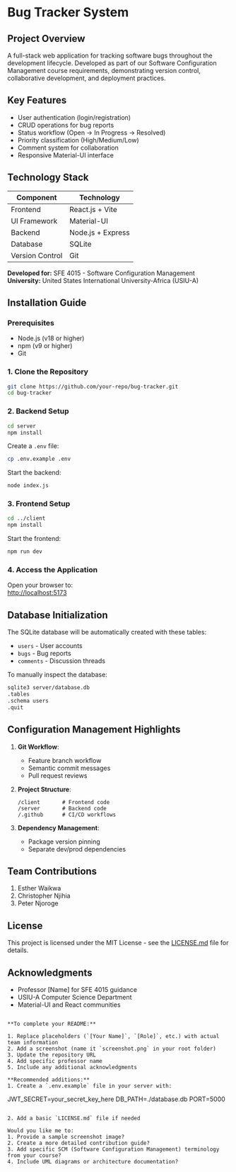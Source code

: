 # Bug Tracker System

## Project Overview

A full-stack web application for tracking software bugs throughout the development lifecycle. Developed as part of our Software Configuration Management course requirements, demonstrating version control, collaborative development, and deployment practices.

## Key Features

- User authentication (login/registration)
- CRUD operations for bug reports
- Status workflow (Open → In Progress → Resolved)
- Priority classification (High/Medium/Low)
- Comment system for collaboration
- Responsive Material-UI interface

## Technology Stack

| Component       | Technology        |
| --------------- | ----------------- |
| Frontend        | React.js + Vite   |
| UI Framework    | Material-UI       |
| Backend         | Node.js + Express |
| Database        | SQLite            |
| Version Control | Git               |

**Developed for:** SFE 4015 - Software Configuration Management  
**University:** United States International University-Africa (USIU-A)

## Installation Guide

### Prerequisites

- Node.js (v18 or higher)
- npm (v9 or higher)
- Git

### 1. Clone the Repository

```bash
git clone https://github.com/your-repo/bug-tracker.git
cd bug-tracker
```

### 2. Backend Setup

```bash
cd server
npm install
```

Create a `.env` file:

```bash
cp .env.example .env
```

Start the backend:

```bash
node index.js
```

### 3. Frontend Setup

```bash
cd ../client
npm install
```

Start the frontend:

```bash
npm run dev
```

### 4. Access the Application

Open your browser to:  
[http://localhost:5173](http://localhost:5173)

## Database Initialization

The SQLite database will be automatically created with these tables:

- `users` - User accounts
- `bugs` - Bug reports
- `comments` - Discussion threads

To manually inspect the database:

```bash
sqlite3 server/database.db
.tables
.schema users
.quit
```

## Configuration Management Highlights

1. **Git Workflow**:

   - Feature branch workflow
   - Semantic commit messages
   - Pull request reviews

2. **Project Structure**:

   ```
   /client       # Frontend code
   /server       # Backend code
   /.github      # CI/CD workflows
   ```

3. **Dependency Management**:
   - Package version pinning
   - Separate dev/prod dependencies

## Team Contributions

1. Esther Waikwa
2. Christopher Njihia
3. Peter Njoroge

## License

This project is licensed under the MIT License - see the [LICENSE.md](LICENSE.md) file for details.

## Acknowledgments

- Professor [Name] for SFE 4015 guidance
- USIU-A Computer Science Department
- Material-UI and React communities

```

**To complete your README:**

1. Replace placeholders (`[Your Name]`, `[Role]`, etc.) with actual team information
2. Add a screenshot (name it `screenshot.png` in your root folder)
3. Update the repository URL
4. Add specific professor name
5. Include any additional acknowledgments

**Recommended additions:**
1. Create a `.env.example` file in your server with:
```

JWT_SECRET=your_secret_key_here
DB_PATH=./database.db
PORT=5000

```

2. Add a basic `LICENSE.md` file if needed

Would you like me to:
1. Provide a sample screenshot image?
2. Create a more detailed contribution guide?
3. Add specific SCM (Software Configuration Management) terminology from your course?
4. Include UML diagrams or architecture documentation?
```
